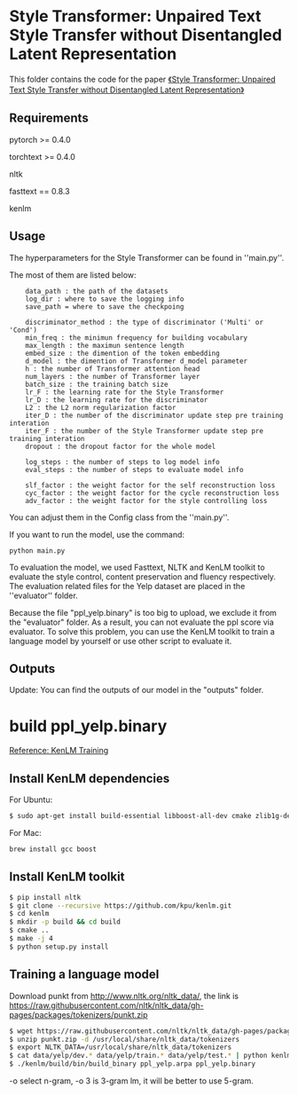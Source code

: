 # Style Transformer: Unpaired Text Style Transfer without Disentangled Latent Representation

This folder contains the code for the paper [《Style Transformer: Unpaired Text Style Transfer without Disentangled Latent Representation》](https://arxiv.org/abs/1905.05621)



## Requirements

pytorch >= 0.4.0

torchtext >= 0.4.0

nltk

fasttext == 0.8.3

kenlm



## Usage

The hyperparameters for the Style Transformer can be found in ''main.py''.

The most of them are listed below:

```
    data_path : the path of the datasets
    log_dir : where to save the logging info
    save_path = where to save the checkpoing
    
    discriminator_method : the type of discriminator ('Multi' or 'Cond')
    min_freq : the minimun frequency for building vocabulary
    max_length : the maximun sentence length 
    embed_size : the dimention of the token embedding
    d_model : the dimention of Transformer d_model parameter
    h : the number of Transformer attention head
    num_layers : the number of Transformer layer
    batch_size : the training batch size
    lr_F : the learning rate for the Style Transformer
    lr_D : the learning rate for the discriminator
    L2 : the L2 norm regularization factor
    iter_D : the number of the discriminator update step pre training interation
    iter_F : the number of the Style Transformer update step pre training interation
    dropout : the dropout factor for the whole model

    log_steps : the number of steps to log model info
    eval_steps : the number of steps to evaluate model info

    slf_factor : the weight factor for the self reconstruction loss
    cyc_factor : the weight factor for the cycle reconstruction loss
    adv_factor : the weight factor for the style controlling loss
```

You can adjust them in the Config class from the ''main.py''.



If you want to run the model, use the command:

```shell
python main.py
```





To evaluation the model, we used Fasttext,  NLTK and KenLM toolkit to evaluate the style control, content preservation and fluency respectively. The evaluation related files for the Yelp dataset are placed in the ''evaluator'' folder. 

Because the file "ppl_yelp.binary" is too big to upload, we exclude it from the "evaluator" folder. As a result, you can not evaluate the ppl score via evaluator. To solve this problem, you can use the KenLM toolkit to train a language model by yourself or use other script to evaluate it.



## Outputs

Update: You can find the outputs of our model in the "outputs" folder.

# build ppl_yelp.binary

[Reference: KenLM Training](https://github.com/kmario23/KenLM-training)

## Install KenLM dependencies

For Ubuntu:
```bash
$ sudo apt-get install build-essential libboost-all-dev cmake zlib1g-dev libbz2-dev liblzma-dev
```

For Mac:
```bash
brew install gcc boost
```

## Install KenLM toolkit

```bash
$ pip install nltk
$ git clone --recursive https://github.com/kpu/kenlm.git
$ cd kenlm
$ mkdir -p build && cd build
$ cmake ..
$ make -j 4
$ python setup.py install
```

## Training a language model

Download punkt from http://www.nltk.org/nltk_data/, the link is https://raw.githubusercontent.com/nltk/nltk_data/gh-pages/packages/tokenizers/punkt.zip
```bash
$ wget https://raw.githubusercontent.com/nltk/nltk_data/gh-pages/packages/tokenizers/punkt.zip
$ unzip punkt.zip -d /usr/local/share/nltk_data/tokenizers
$ export NLTK_DATA=/usr/local/share/nltk_data/tokenizers
$ cat data/yelp/dev.* data/yelp/train.* data/yelp/test.* | python kenlm_vocab_preprocess.py | ./kenlm/build/bin/lmplz -o 3 > ppl_yelp.arpa
$ ./kenlm/build/bin/build_binary ppl_yelp.arpa ppl_yelp.binary
```
-o select n-gram, -o 3 is 3-gram lm, it will be better to use 5-gram.

